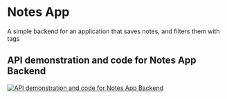 # Notes App
A simple backend for an application that saves notes, and filters them with tags

## API demonstration and code for Notes App Backend
[![API demonstration and code for Notes App Backend](http://img.youtube.com/vi/ogRKo3DEPqc/0.jpg)](https://youtu.be/ogRKo3DEPqc)
